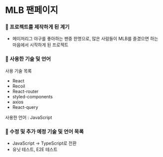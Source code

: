 # MLB 팬페이지

### 📌 프로젝트를 제작하게 된 계기

- 메이저리그 야구를 좋아하는 팬중 한명으로, 많은 사람들이 MLB를 즐겼으면 하는 마음에서 시작하게 된 프로젝트

### 📌 사용한 기술 및 언어

사용 기술 목록

- React
- Recoil
- React-router
- styled-components
- axios
- React-query

사용한 언어 : JavaScript

### 📌 수정 및 추가 예정 기술 및 언어 목록

- JavaScript -> TypeScript로 전환
- 유닛 테스트, E2E 테스트
